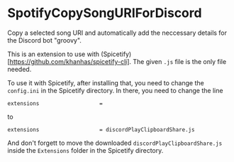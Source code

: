 # SpotifyCopySongURIForDiscord
Copy a selected song URI and automatically add the neccessary details for the Discord bot "groovy".


This is an extension to use with (Spicetify)[https://github.com/khanhas/spicetify-cli]. The given `.js` file is the only file needed.

To use it with Spicetify, after installing that, you need to change the `config.ini` in the Spicetify directory. In there, you need to change the line 
```
extensions                   =
```
to
```
extensions                   = discordPlayClipboardShare.js
```
And don't forgett to move the downloaded `discordPlayClipboardShare.js` inside the `Extensions` folder in the Spicetify directory.
